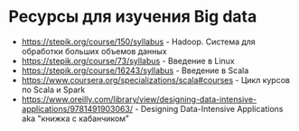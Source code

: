 # Ресурсы для изучения Big data

* https://stepik.org/course/150/syllabus - Hadoop. Система для обработки больших объемов данных
* https://stepik.org/course/73/syllabus - Введение в Linux
* https://stepik.org/course/16243/syllabus - Введение в Scala
* https://www.coursera.org/specializations/scala#courses - Цикл курсов по Scala и Spark
* https://www.oreilly.com/library/view/designing-data-intensive-applications/9781491903063/ - Designing Data-Intensive Applications aka "книжка с кабанчиком"
